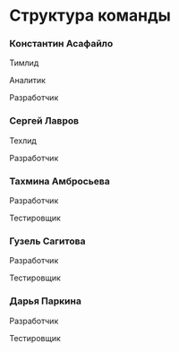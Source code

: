 # Структура команды

### Константин Асафайло

Тимлид

Аналитик

Разработчик

### Сергей Лавров

Техлид

Разработчик

### Тахмина Амбросьева

Разработчик

Тестировщик

### Гузель Сагитова

Разработчик

Тестировщик

### Дарья Паркина

Разработчик

Тестировщик

